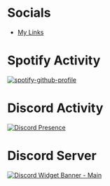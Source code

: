 # Socials 

- [My Links](https://beacons.page/Atlas_1001)

# Spotify Activity
[![spotify-github-profile](https://spotify-github-profile.vercel.app/api/view?uid=dkmeakaf9v4v6aqiei2y8d05w&cover_image=true&theme=compact)](https://spotify-github-profile.vercel.app/api/view?uid=dkmeakaf9v4v6aqiei2y8d05w&redirect=true)

# Discord Activity
[![Discord Presence](https://lanyard-profile-readme.vercel.app/api/326950094580482048)](https://dsc.bio/Atlas1001)

# Discord Server
[![Discord Widget Banner - Main](https://discordapp.com/api/guilds/343573044540997632/widget.png?style=banner3)](https://dsc.gg/titanpointe)

